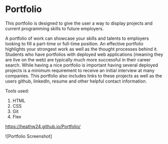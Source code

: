 # Portfolio

This portfolio is designed to give the user a way to display projects and current programming skills to future employers.  

A portfolio of work can showcase your skills and talents to employers looking to fill a part-time or full-time position. An effective portfolio highlights your strongest work as well as the thought processes behind it. Students who have portfolios with deployed web applications (meaning they are live on the web) are typically much more successful in their career search. While having a nice portfolio is important having several deployed projects is a minimum requirement to receive an initial interview at many companies. This portfolio also includes links to these projects as well as the users github, linkedIn, resume and other helpful contact information.

Tools used:
1. HTML
2. CSS
3. Git
4. Flex

https://heathw24.github.io/Portfolio/


![Portfolio Screenshot]
